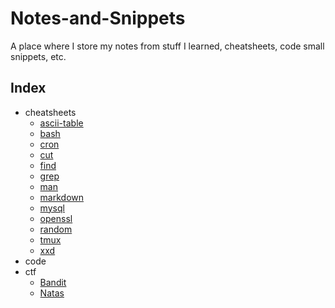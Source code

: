 # Notes-and-Snippets

A place where I store my notes from stuff I learned, cheatsheets, code small snippets, etc.

## Index
* cheatsheets
  * [ascii-table](/cheatsheets/ascii-table.md)
  * [bash](/cheatsheets/bash.md)
  * [cron](/cheatsheets/cron.md)
  * [cut](/cheatsheets/cut.md)
  * [find](/cheatsheets/find.md)
  * [grep](/cheatsheets/grep.md)
  * [man](/cheatsheets/man.md)
  * [markdown](/cheatsheets/markdown.md)
  * [mysql](/cheatsheets/mysql.md)
  * [openssl](/cheatsheets/openssl.md)
  * [random](/cheatsheets/random.md)
  * [tmux](/cheatsheets/tmux.md)
  * [xxd](/cheatsheets/xxd.md)
* code
* ctf
  * [Bandit](/ctf/OTW/Bandit/Bandit.md)
  * [Natas](/ctf/OTW/Natas/Natas.md)